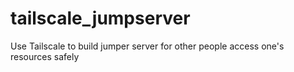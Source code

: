 # tailscale_jumpserver
Use Tailscale to build jumper server for other people access one's resources safely
